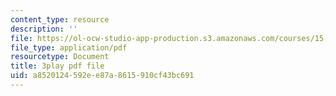 ```yaml
---
content_type: resource
description: ''
file: https://ol-ocw-studio-app-production.s3.amazonaws.com/courses/15-071-the-analytics-edge-spring-2017/a8520124592ee87a8615910cf43bc691_1r6cLE2BoTA.pdf
file_type: application/pdf
resourcetype: Document
title: 3play pdf file
uid: a8520124-592e-e87a-8615-910cf43bc691
---
```

